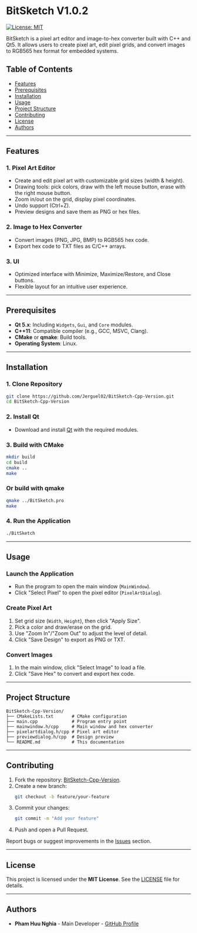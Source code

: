 # BitSketch V1.0.2

[![License: MIT](https://img.shields.io/badge/License-MIT-yellow.svg)](https://opensource.org/licenses/MIT)

BitSketch is a pixel art editor and image-to-hex converter built with C++ and Qt5. It allows users to create pixel art, edit pixel grids, and convert images to RGB565 hex format for embedded systems.

## Table of Contents

- [Features](#features)
- [Prerequisites](#prerequisites)
- [Installation](#installation)
- [Usage](#usage)
- [Project Structure](#project-structure)
- [Contributing](#contributing)
- [License](#license)
- [Authors](#authors)

---

## Features

### **1. Pixel Art Editor**
- Create and edit pixel art with customizable grid sizes (width & height).
- Drawing tools: pick colors, draw with the left mouse button, erase with the right mouse button.
- Zoom in/out on the grid, display pixel coordinates.
- Undo support (Ctrl+Z).
- Preview designs and save them as PNG or hex files.

### **2. Image to Hex Converter**
- Convert images (PNG, JPG, BMP) to RGB565 hex code.
- Export hex code to TXT files as C/C++ arrays.

### **3. UI**
- Optimized interface with Minimize, Maximize/Restore, and Close buttons.
- Flexible layout for an intuitive user experience.

---

## Prerequisites

- **Qt 5.x**: Including `Widgets`, `Gui`, and `Core` modules.
- **C++11**: Compatible compiler (e.g., GCC, MSVC, Clang).
- **CMake** or **qmake**: Build tools.
- **Operating System**: Linux.

---

## Installation

### **1. Clone Repository**
```bash
git clone https://github.com/Jerguel02/BitSketch-Cpp-Version.git
cd BitSketch-Cpp-Version
```

### **2. Install Qt**
- Download and install [Qt](https://www.qt.io/download) with the required modules.

### **3. Build with CMake**
```bash
mkdir build
cd build
cmake ..
make
```

### **Or build with qmake**
```bash
qmake ../BitSketch.pro
make
```

### **4. Run the Application**
```bash
./BitSketch
```

---

## Usage

### **Launch the Application**
- Run the program to open the main window (`MainWindow`).
- Click "Select Pixel" to open the pixel editor (`PixelArtDialog`).

### **Create Pixel Art**
1. Set grid size (`Width`, `Height`), then click "Apply Size".
2. Pick a color and draw/erase on the grid.
3. Use "Zoom In"/"Zoom Out" to adjust the level of detail.
4. Click "Save Design" to export as PNG or TXT.

### **Convert Images**
1. In the main window, click "Select Image" to load a file.
2. Click "Save Hex" to convert and export hex code.

---

## Project Structure

```
BitSketch-Cpp-Version/
├── CMakeLists.txt       # CMake configuration
├── main.cpp             # Program entry point
├── mainwindow.h/cpp     # Main window and hex converter
├── pixelartdialog.h/cpp # Pixel art editor
├── previewdialog.h/cpp  # Design preview
└── README.md            # This documentation
```

---

## Contributing

1. Fork the repository: [BitSketch-Cpp-Version](https://github.com/Jerguel02/BitSketch-Cpp-Version).
2. Create a new branch:
   ```bash
   git checkout -b feature/your-feature
   ```
3. Commit your changes:
   ```bash
   git commit -m "Add your feature"
   ```
4. Push and open a Pull Request.

Report bugs or suggest improvements in the [Issues](https://github.com/Jerguel02/BitSketch-Cpp-Version/issues) section.

---

## License

This project is licensed under the **MIT License**. See the [LICENSE](LICENSE) file for details.

---

## Authors

- **Pham Huu Nghia** - Main Developer - [GitHub Profile](https://github.com/Jerguel02)


